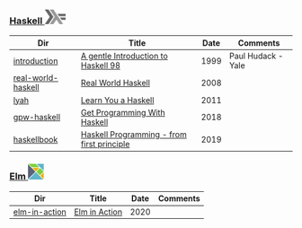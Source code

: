 ### [Haskell <img src="../images/602px-Haskell-Logo.svg.png" width=37 height=26><img>](../.languages/H.Haskell)

|          Dir                               | Title                                                                  | Date | Comments                    |
|--------------------------------------------|------------------------------------------------------------------------|------|-----------------------------|
| [introduction](introduction)               | [A gentle Introduction to Haskell 98](https://www.haskell.org/tutorial)| 1999 | Paul Hudack - Yale          |
| [real-world-haskell](real-world-haskell)   | [Real World Haskell](http://book.realworldhaskell.org)                 | 2008 |                             |
| [lyah](lyah)                               | [Learn You a Haskell](http://learnyouahaskell.com/)                    | 2011 |                             |
| [gpw-haskell](get-programming-with-haskell)| [Get Programming With Haskell](https://livebook.manning.com/book/get-programming-with-haskell/about-this-book/)| 2018 |                             |
| [haskellbook](haskellbook)                 | [Haskell Programming - from first principle](https://haskellbook.com/) | 2019 |                             |



### [Elm <img src="../images/elm-logo.png" width=28px height=28px><img>](../.languages/E.Elm)


|          Dir                                      | Title                                                                  | Date | Comments                    |
|---------------------------------------------------|------------------------------------------------------------------------|------|-----------------------------|
| [elm-in-action](elm-in-action)                    | [Elm in Action](https://livebook.manning.com/book/elm-in-action)       | 2020 |                             |
